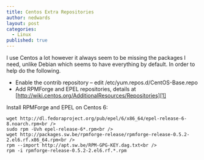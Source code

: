```yaml
---
title: Centos Extra Repositories
author: nedwards
layout: post
categories: 
  - Linux
published: true
---
```


I use Centos a lot however it always seem to be missing the packages I need, unlike Debian which seems to have everything by default. In order to help do the following.

  * Enable the contrib repository &#8211; edit /etc/yum.repos.d/CentOS-Base.repo
  * Add RPMForge and EPEL repositories, details at [http://wiki.centos.org/AdditionalResources/Repositories][1]

Install RPMForge and EPEL on Centos 6:  

```
wget http://dl.fedoraproject.org/pub/epel/6/x86_64/epel-release-6-8.noarch.rpm<br />
sudo rpm -Uvh epel-release-6*.rpm<br />
wget http://packages.sw.be/rpmforge-release/rpmforge-release-0.5.2-2.el6.rf.x86_64.rpm<br />
rpm --import http://apt.sw.be/RPM-GPG-KEY.dag.txt<br />
rpm -i rpmforge-release-0.5.2-2.el6.rf.*.rpm
```

[1]: http://wiki.centos.org/AdditionalResources/Repositories "http://wiki.centos.org/AdditionalResources/Repositories"
